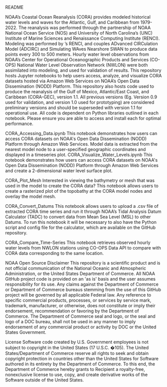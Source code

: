 README

NOAA’s Coastal Ocean Reanalysis (CORA) provides modeled historical water levels and waves for the Atlantic, Gulf, and Caribbean from 1979-2022. The reanalysis was performed through the partnership of NOAA National Ocean Service (NOS) and University of North Carolina’s (UNC) Institute of Marine Sciences and Renaissance Computing Institute (RENCI). Modeling was performed by ’s  RENCI, and couples ADvanced CIRCulation Model (ADCIRC) and Simulating WAves Nearshore SWAN to produce data points every 300 to 500 meters. Hourly water level observations from NOAA’s Center for Operational Oceanographic Products and Services (CO-OPS) National Water Level Observation Network (NWLON) were both assimilated into modeling, and used for validation of results. This repository hosts Jupyter notebooks to help users access, analyze, and visualize CORA datasets hosted via Amazon Web Services on NOAA’s Open Data Dissemination (NODD) Platform. This repository also hosts code used to produce the reanalysis of the Gulf of Mexico, Atlantic/East Coast, and Caribbean (CORA-GEC), version 1.1. All previous versions (Eg. Version 0.9 used for validation, and version 1.0 used for prototyping) are considered preliminary versions and should be superseded with version 1.1 for operational use. All code is dependent on Python libraries outlined in each notebook. Please ensure you are able to access and install each for optimal performance. 

CORA_Accessing_Data.ipynb
This notebook demonstrates how users can access CORA datasets on NOAA's Open Data Dissemination (NODD) Platform through Amazon Web Services. Model data is extracted  from the nearest model node to a user-specified geographic coordinates and displayed in a timeseries plot. 
CORA_Visualize_Water_Levels.ipynb
This notebook demonstrates how users can access CORA datasets on NOAA's Open Data Dissemination (NODD) Platform through Amazon Web Services and create a 2-dimensional water level surface plot.


CORA_Plot_Mesh
Interested in viewing the bathymetry or mesh that was used in the model to create the CORA data? This notebook allows users to create a rasterized plot of the topobathy at the CORA model nodes and overlay the model mesh.


CORA_Convert_Datums
This notebook allows users to upload a .csv file of extracted CORA time series and run it through NOAA’s Tidal Analysis Datum Calculator (TADC) to convert data from Mean Sea Level (MSL) to other Datums. To run this notebook it will be necessary to also have the Python script and config file for the calculator, which are available on the GitHub repository.


CORA_Compare_Time-Series
This notebook retrieves observed hourly water levels from NWLON stations using CO-OPS Data API to compare with CORA data corresponding to the same location. 


NOAA Open Source Disclaimer
This repository is a scientific product and is not official communication of the National Oceanic and Atmospheric Administration, or the United States Department of Commerce. All NOAA GitHub project code is provided on an 'as is' basis and the user assumes responsibility for its use. Any claims against the Department of Commerce or Department of Commerce bureaus stemming from the use of this GitHub project will be governed by all applicable Federal law. Any reference to specific commercial products, processes, or services by service mark, trademark, manufacturer, or otherwise, does not constitute or imply their endorsement, recommendation or favoring by the Department of Commerce. The Department of Commerce seal and logo, or the seal and logo of a DOC bureau, shall not be used in any manner to imply endorsement of any commercial product or activity by DOC or the United States Government.

License
Software code created by U.S. Government employees is not subject to copyright in the United States (17 U.S.C. �105). The United States/Department of Commerce reserve all rights to seek and obtain copyright protection in countries other than the United States for Software authored in its entirety by the Department of Commerce. To this end, the Department of Commerce hereby grants to Recipient a royalty-free, nonexclusive license to use, copy, and create derivative works of the Software outside of the United States.
